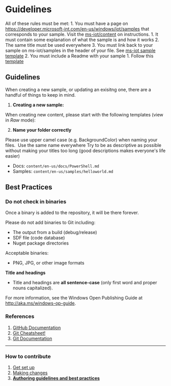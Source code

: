 # Guidelines

All of these rules must be met:
	1. You must have a page on https://developer.microsoft-int.com/en-us/windows/iot/samples that corresponds to your sample. Visit the [ms-iot/content](https://github.com/ms-iot/content) on instructions.
		1. It must contain some explanation of what the sample is and how it works
		2. The same title must be used everywhere
		3. You must link back to your sample on ms-iot/samples in the header of your file. See [ms-iot sample template](https://github.com/ms-iot/content-private/blob/develop/Resources/contribute/template/sample-template.md)
	2. You must include a Readme with your sample
		1. Follow this [template](<LINK>)


## Guidelines

When creating a new sample, or updating an exisitng one, there are a handful of things to keep in mind.

1. **Creating a new sample:**

  When creating new content, please start with the following templates (view in *Raw* mode):


2. **Name your folder correctly**
  
  Please use upper camel case (e.g. BackgroundColor) when naming your files. 
  Use the same name everywhere
  Try to be as descriptive as possible without making your titles too long (good descriptions makes everyone's life easier) 

  
  * Docs: `content/en-us/docs/PowerShell.md` 
  * Samples: `content/en-us/samples/helloworld.md`


## Best Practices

### Do not check in binaries
Once a binary is added to the repository, it will be there forever.

Please do not add binaries to Git including:
* The output from a build (debug/release)
* SDF file (code database)
* Nuget package directories

Acceptable binaries:
* PNG, JPG, or other image formats

**Title and headings** 

* Title and headings are **all sentence-case** (only first word and proper nouns capitalized).


For more information, see the Windows Open Publishing Guide at http://aka.ms/windows-op-guide.



### References

1. [GitHub Documentation](https://help.github.com/)
2. [Git Cheatsheet!](https://github.com/github/training-materials/blob/master/downloads/github-git-cheat-sheet.pdf?raw=true)
3. [Git Documentation](http://www.git-scm.com/book/en/)

___

### How to contribute

1. [Get set up](get-setup.md)
2. [Making changes](making-changes.md) 
3. **[Authoring guidelines and best practices](authoring-guidelines.md)**


